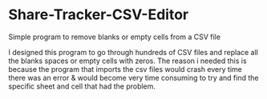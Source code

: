 # Share-Tracker-CSV-Editor
Simple program to remove blanks or empty cells from a CSV file

I designed this program to go through hundreds of CSV files and replace all the blanks spaces or empty cells with zeros.
The reason i needed this is because the program that imports the csv files would crash every time there was an error & would become very time consuming to try and find the specific sheet and cell that had the problem.
